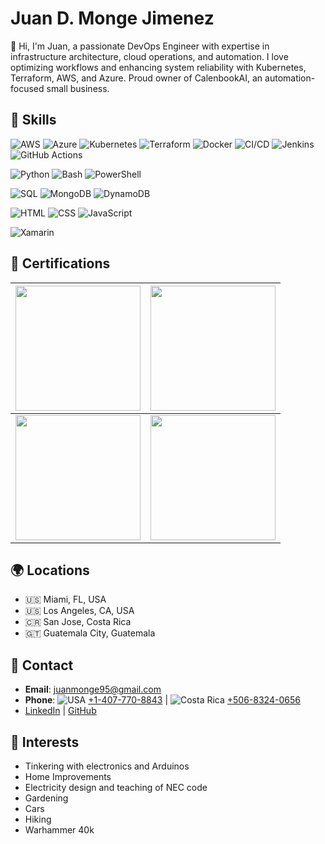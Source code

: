 # Juan D. Monge Jimenez

👋 Hi, I'm Juan, a passionate DevOps Engineer with expertise in infrastructure architecture, cloud operations, and automation. I love optimizing workflows and enhancing system reliability with Kubernetes, Terraform, AWS, and Azure. Proud owner of CalenbookAI, an automation-focused small business.

## 🚀 Skills

![AWS](https://img.shields.io/badge/AWS-blue) 
![Azure](https://img.shields.io/badge/Azure-blue) 
![Kubernetes](https://img.shields.io/badge/Kubernetes-blue) 
![Terraform](https://img.shields.io/badge/Terraform-blue) 
![Docker](https://img.shields.io/badge/Docker-blue) 
![CI/CD](https://img.shields.io/badge/CI/CD-blue) 
![Jenkins](https://img.shields.io/badge/Jenkins-blue) 
![GitHub Actions](https://img.shields.io/badge/GitHub%20Actions-blue) 

![Python](https://img.shields.io/badge/Python-green) 
![Bash](https://img.shields.io/badge/Bash-green) 
![PowerShell](https://img.shields.io/badge/PowerShell-green)

![SQL](https://img.shields.io/badge/SQL-orange) 
![MongoDB](https://img.shields.io/badge/MongoDB-orange) 
![DynamoDB](https://img.shields.io/badge/DynamoDB-orange)

![HTML](https://img.shields.io/badge/HTML-yellow) 
![CSS](https://img.shields.io/badge/CSS-yellow) 
![JavaScript](https://img.shields.io/badge/JavaScript-yellow)

![Xamarin](https://img.shields.io/badge/Xamarin-red)

## 📜 Certifications

<div align="center">

| <img src="https://images.credly.com/size/200x200/images/0e284c3f-5164-4b21-8660-0d84737941bc/image.png" width="200" height="200"> | <img src="https://images.credly.com/size/200x200/images/08216781-93cb-4ba1-8110-8eb3401fa8ce/Docker_Essentials_-_ISDN.png" width="200" height="200"> |
|:---:|:---:|
| <img src="https://images.credly.com/size/200x200/images/7f278050-123c-465f-8c5b-cbd899f48212/Specialist_Badge_-_Platform_Engineer_PowerScale.png" width="200" height="200"> | <img src="https://images.credly.com/size/200x200/images/1b2d8e5c-be9a-47cb-b28a-58077c1929f9/Associate_Badge_-_Information_Storage_and_Management.png" width="200" height="200"> |

</div>

## 🌍 Locations

- 🇺🇸 Miami, FL, USA
- 🇺🇸 Los Angeles, CA, USA
- 🇨🇷 San Jose, Costa Rica
- 🇬🇹 Guatemala City, Guatemala

## 💬 Contact
- **Email**: [juanmonge95@gmail.com](mailto:juanmonge95@gmail.com)
- **Phone**: ![USA](https://cdn-icons-png.flaticon.com/16/197/197484.png) [+1-407-770-8843](tel:+14077708843) | ![Costa Rica](https://cdn-icons-png.flaticon.com/16/197/197506.png) [+506-8324-0656](tel:+50683240656)
- [LinkedIn](https://www.linkedin.com/in/juanmongejimenez) | [GitHub](https://github.com/Juandi-M)

## 🎯 Interests
- Tinkering with electronics and Arduinos
- Home Improvements
- Electricity design and teaching of NEC code
- Gardening
- Cars
- Hiking 
- Warhammer 40k

